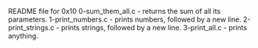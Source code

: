 README file for 0x10
0-sum_them_all.c - returns the sum of all its parameters.
1-print_numbers.c - prints numbers, followed by a new line.
2-print_strings.c - prints strings, followed by a new line.
3-print_all.c - prints anything.
